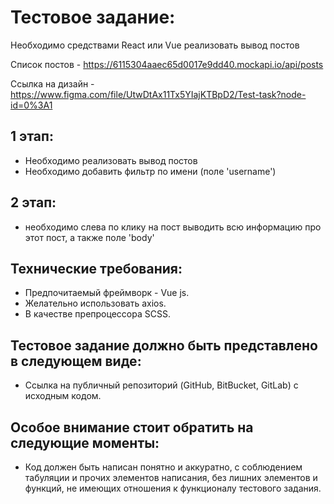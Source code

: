 # Тестовое задание:

Необходимо средствами React или Vue реализовать вывод постов

Список постов - https://6115304aaec65d0017e9dd40.mockapi.io/api/posts

Ссылка на дизайн - https://www.figma.com/file/UtwDtAx11Tx5YIajKTBpD2/Test-task?node-id=0%3A1

## 1 этап:

- Необходимо реализовать вывод постов
- Необходимо добавить фильтр по имени (поле 'username')

## 2 этап:

- необходимо слева по клику на пост выводить всю информацию про этот пост, а также поле 'body'

## Технические требования:

- Предпочитаемый фреймворк - Vue js.
- Желательно использовать axios.
- В качестве препроцессора SCSS.

## Тестовое задание должно быть представлено в следующем виде:

- Ссылка на публичный репозиторий (GitHub, BitBucket, GitLab) с исходным кодом.

## Особое внимание стоит обратить на следующие моменты:

- Код должен быть написан понятно и аккуратно, с соблюдением табуляции и прочих элементов написания, без лишних элементов и функций, не имеющих отношения к функционалу тестового задания.
